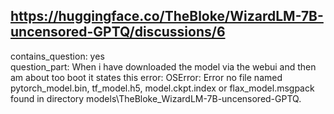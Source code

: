 ## https://huggingface.co/TheBloke/WizardLM-7B-uncensored-GPTQ/discussions/6

contains_question: yes  
question_part: When i have downloaded the model via the webui and then am about too boot it states this error:
OSError: Error no file named pytorch_model.bin, tf_model.h5, model.ckpt.index or flax_model.msgpack found in directory models\TheBloke_WizardLM-7B-uncensored-GPTQ.